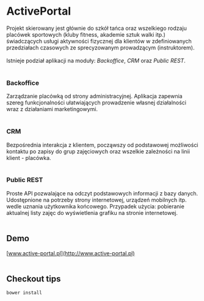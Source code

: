 ActivePortal
============
Projekt skierowany jest głównie do szkół tańca oraz wszelkiego rodzaju placówek sportowych (kluby fitness, akademie sztuk walki itp.) świadczących usługi aktywności fizycznej dla klientów w zdefiniowanych przedziałach czasowych ze sprecyzowanym prowadzącym (instruktorem).
<br /><br />
Istnieje podział aplikacji na moduły: _Backoffice_, _CRM_ oraz _Public REST_.
<br /><br />
### Backoffice
Zarządzanie placówką od strony administracyjnej. Aplikacja zapewnia szereg funkcjonalności ułatwiających prowadzenie własnej działalności wraz z działaniami marketingowymi.
<br /><br />
### CRM
Bezpośrednia interakcja z klientem, począwszy od podstawowej możliwości kontaktu po zapisy do grup zajęciowych oraz wszelkie zależności na linii klient - placówka.
<br /><br />
### Public REST
Proste API pozwalające na odczyt podstawowych informacji z bazy danych. Udostępnione na potrzeby strony internetowej, urządzeń mobilnych itp. wedle uznania użytkownika końcowego. Przypadek użycia: pobieranie aktualnej listy zajęc do wyświetlenia
grafiku na stronie internetowej.
<br /><br />
## Demo
[www.active-portal.pl](http://www.active-portal.pl)
<br /><br />
## Checkout tips
```
bower install

```
